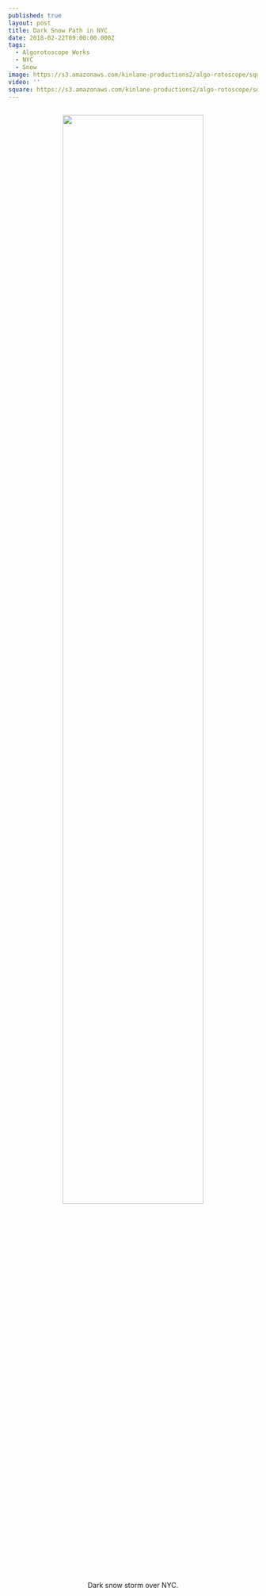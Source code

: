 ```yaml
---
published: true
layout: post
title: Dark Snow Path in NYC
date: 2018-02-22T09:00:00.000Z
tags:
  - Algorotoscope Works
  - NYC
  - Snow
image: https://s3.amazonaws.com/kinlane-productions2/algo-rotoscope/square/64_132_800_500_0_max_0_-5_-1.jpg
video: ''
square: https://s3.amazonaws.com/kinlane-productions2/algo-rotoscope/square/64_132_800_500_0_max_0_-5_-1_square.jpg
---
```

<p align="center"><img src="{{ page.image }}" width="75%" style="padding: 15px;" /></p>
<center>Dark snow storm over NYC.</center>
